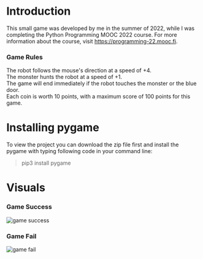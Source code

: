 # Introduction
This small game was developed by me in the summer of 2022, while I was completing the Python Programming MOOC 2022 course. For more information about the course, visit https://programming-22.mooc.fi.

### Game Rules
The robot follows the mouse's direction at a speed of +4.<br>
The monster hunts the robot at a speed of +1.<br>
The game will end immediately if the robot touches the monster or the blue door.<br>
Each coin is worth 10 points, with a maximum score of 100 points for this game.


# Installing pygame
To view the project you can download the zip file first and install the pygame with typing following code in your command line:<br>
>pip3 install pygame


# Visuals

### Game Success
![game success](https://github.com/qian-27/Python-Own-Game/assets/83451817/4394fecc-4fb3-4cd5-8c6c-ca85c4260b42)

### Game Fail
![game fail](https://github.com/qian-27/Python-Own-Game/assets/83451817/27a84c1e-1acb-449a-b3e2-6cfd796959c7)
